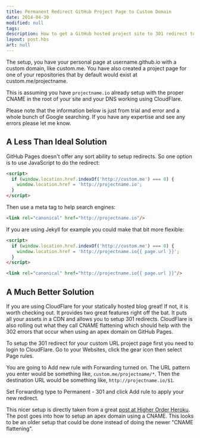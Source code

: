 ```yaml
---
title: Permanent Redirect GitHub Project Page to Custom Domain
date: 2014-04-30
modified: null
tags:
description: How to get a GitHub hosted project site to 301 redirect to a custom domain name using CloudFlare.
layout: post.hbs
art: null
---
```


The setup, you have your personal page at username.github.io with a custom domain, like custom.me. You have also created a project page for one of your repositories that by default would exist at custom.me/projectname.

This is assuming you have `projectname.io` already setup with the proper CNAME in the root of your site and your DNS working using CloudFlare.

Please note that the information below is just from trial and error and a whole bunch of Google searching. If you have any expertise and see any errors please let me know.

## A Less Than Ideal Solution

GitHub Pages doesn't offer any sort ability to setup redirects. So one option is to use JavaScript to do the redirect:

```html
<script>
  if (window.location.href.indexOf('http://custom.me') === 0) {
    window.location.href = 'http://projectname.io';
  }
</script>
```

Then use a meta tag to help search engines:

```html
<link rel="canonical" href="http://projectname.io"/>
```

If you are using Jekyll for example you could make that bit more flexible:

```html
<script>
  if (window.location.href.indexOf('http://custom.me') === 0) {
    window.location.href = 'http://projectname.io{{ page.url }}';
  }
</script>
```

```html
<link rel="canonical" href="http://projectname.io{{ page.url }}"/>
```

## A Much Better Solution

If you are using CloudFlare for your statically hosted blog great! If not, it is worth checking out. It provides two great features right off the bat. It puts all your assets in a CDN and allows you to setup 301 redirects. CloudFlare is also rolling out what they call CNAME flattening which should help with the 302 errors that occur when using an apex domain on GitHub Pages.

To setup the 301 redirect for your custom URL project page first you need to login to CloudFlare. Go to your Websites, click the gear icon then select Page rules.

You are going to Add new rule with Forwarding turned on. The URL pattern you enter would be something like, `custom.me/projectname/*`. Then the destination URL would be something like, `http://projectname.io/$1`.

Set Forwarding type to Permanent - 301 and click Add rule to apply your new redirect.

This nicer setup is directly taken from a great [post at Higher Order Heroku](http://www.higherorderheroku.com/articles/cloudflare-dns-heroku/). The post goes into how to setup an apex domain using a CNAME. This looks to be an older setup that could be done instead of doing the newer "CNAME flattening".
